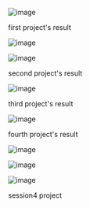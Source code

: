 ![image](https://github.com/user-attachments/assets/2f0965e8-f4e3-4391-8424-6b513e25739a)

first project's result 


![image](https://github.com/user-attachments/assets/76c48fd0-8d0d-4b23-86eb-47d361f7f40e)


![image](https://github.com/user-attachments/assets/fabb5b8f-ca20-4d6b-a130-759d312c6880)

second project's result


![image](https://github.com/user-attachments/assets/7f638cad-6608-4eb6-b0d2-db821560d9f9)

third project's result 

![image](https://github.com/user-attachments/assets/ff6578de-289b-4998-b60e-87bef79a436f)

fourth project's result




![image](https://github.com/user-attachments/assets/564798e5-c9f8-474c-9e06-a010b482a9d1)

![image](https://github.com/user-attachments/assets/bd264cd2-4a61-4996-b051-4f3ef7aedde8)

![image](https://github.com/user-attachments/assets/82498890-b9eb-4fa6-8a1a-4f9279936be8)




session4 project
